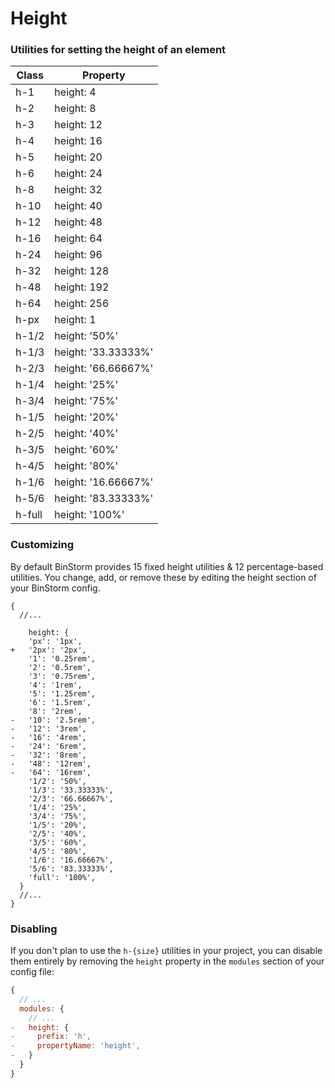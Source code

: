 # Height
### Utilities for setting the height of an element

|Class|Property|
|-|-|
| h-1 |  height: 4  | 
| h-2 |  height: 8  | 
| h-3 |  height: 12  | 
| h-4 |  height: 16  | 
| h-5 |  height: 20  | 
| h-6 |  height: 24  | 
| h-8 |  height: 32  | 
| h-10 |  height: 40  | 
| h-12 |  height: 48  | 
| h-16 |  height: 64  | 
| h-24 |  height: 96  | 
| h-32 |  height: 128  | 
| h-48 |  height: 192  | 
| h-64 |  height: 256  | 
| h-px |  height: 1  | 
| h-1/2 |  height: '50%'  | 
| h-1/3 |  height: '33.33333%'  | 
| h-2/3 |  height: '66.66667%'  | 
| h-1/4 |  height: '25%'  | 
| h-3/4 |  height: '75%'  | 
| h-1/5 |  height: '20%'  | 
| h-2/5 |  height: '40%'  | 
| h-3/5 |  height: '60%'  | 
| h-4/5 |  height: '80%'  | 
| h-1/6 |  height: '16.66667%'  | 
| h-5/6 |  height: '83.33333%'  | 
| h-full |  height: '100%'  | 

### Customizing
By default BinStorm provides 15 fixed height utilities & 12 percentage-based utilities. You change, add, or remove these by editing the height section of your BinStorm config.

```js{6}
{
  //...

    height: {
    'px': '1px',
+   '2px': '2px',
    '1': '0.25rem',
    '2': '0.5rem',
    '3': '0.75rem',
    '4': '1rem',
    '5': '1.25rem',
    '6': '1.5rem',
    '8': '2rem',
-   '10': '2.5rem',
-   '12': '3rem',
-   '16': '4rem',
-   '24': '6rem',
-   '32': '8rem',
-   '48': '12rem',
-   '64': '16rem',
    '1/2': '50%',
    '1/3': '33.33333%',
    '2/3': '66.66667%',
    '1/4': '25%',
    '3/4': '75%',
    '1/5': '20%',
    '2/5': '40%',
    '3/5': '60%',
    '4/5': '80%',
    '1/6': '16.66667%',
    '5/6': '83.33333%',
    'full': '100%',
  }
  //...
}
```

### Disabling
If you don't plan to use the `h-{size}` utilities in your project, you can disable them entirely by removing the `height` property in the `modules` section of your config file:

```js
{
  // ...
  modules: {
    // ...
-   height: {
-     prefix: 'h',
-     propertyName: 'height',
-   }
  }
}
```